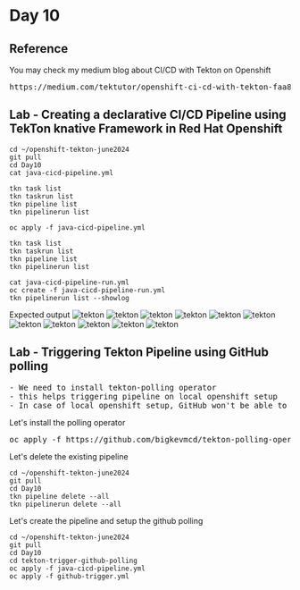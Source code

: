 # Day 10

## Reference
You may check my medium blog about CI/CD with Tekton on Openshift
<pre>
https://medium.com/tektutor/openshift-ci-cd-with-tekton-faa88ba45656  
</pre>

## Lab - Creating a declarative CI/CD Pipeline using TekTon knative Framework in Red Hat Openshift
```
cd ~/openshift-tekton-june2024
git pull
cd Day10
cat java-cicd-pipeline.yml

tkn task list
tkn taskrun list
tkn pipeline list
tkn pipelinerun list

oc apply -f java-cicd-pipeline.yml

tkn task list
tkn taskrun list
tkn pipeline list
tkn pipelinerun list

cat java-cicd-pipeline-run.yml
oc create -f java-cicd-pipeline-run.yml
tkn pipelinerun list --showlog
```

Expected output
![tekton](tekton1.png)
![tekton](tekton2.png)
![tekton](tekton3.png)
![tekton](tekton4.png)
![tekton](tekton5.png)
![tekton](tekton6.png)
![tekton](tekton7.png)
![tekton](tekton8.png)
![tekton](tekton9.png)
![tekton](tekton10.png)
![tekton](tekton11.png)

## Lab - Triggering Tekton Pipeline using GitHub polling
<pre>
- We need to install tekton-polling operator
- this helps triggering pipeline on local openshift setup
- In case of local openshift setup, GitHub won't be able to invoke the Openshift public route url, hence the only way to trigger pipeline is using the polling operator
</pre>

Let's install the polling operator
<pre>
oc apply -f https://github.com/bigkevmcd/tekton-polling-operator/releases/download/v0.4.0/release-v0.4.0.yaml  
</pre>

Let's delete the existing pipeline
```
cd ~/openshift-tekton-june2024
git pull
cd Day10
tkn pipeline delete --all
tkn pipelinerun delete --all
```

Let's create the pipeline and setup the github polling
```
cd ~/openshift-tekton-june2024
git pull
cd Day10
cd tekton-trigger-github-polling
oc apply -f java-cicd-pipeline.yml
oc apply -f github-trigger.yml
```
